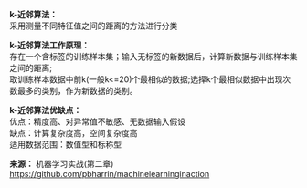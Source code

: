 **k-近邻算法：**    
采用测量不同特征值之间的距离的方法进行分类

**k-近邻算法工作原理：**    
存在一个含标签的训练样本集；输入无标签的新数据后，计算新数据与训练样本集之间的距离;  
取训练样本数据中前k(一般k<=20)个最相似的数据;选择k个最相似数据中出现次数最多的类别，作为新数据的类别。  

**k-近邻算法优缺点：**    
优点：精度高、对异常值不敏感、无数据输入假设  
缺点：计算复杂度高，空间复杂度高  
适用数据范围：数值型和标称型    

**来源：** 机器学习实战(第二章)   
https://github.com/pbharrin/machinelearninginaction
